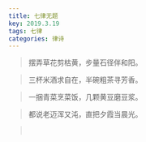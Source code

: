 ```yaml
---
title: 七律无题
key: 2019.3.19
tags: 七律
categories: 律诗
---
```


<blockquote class="blockquote-center">摆弄草花剪枯黄，步量石径伴和阳。
</blockquote>
<blockquote class="blockquote-center">三杯米酒求自在，半碗粗茶寻芳香。
</blockquote>
<blockquote class="blockquote-center">一捆青菜烹菜饭，几颗黄豆磨豆浆。
</blockquote>
<blockquote class="blockquote-center">都说老迈浑又沌，直把夕霞当晨光。
</blockquote>
<blockquote class="blockquote-center"></br>
</blockquote>
